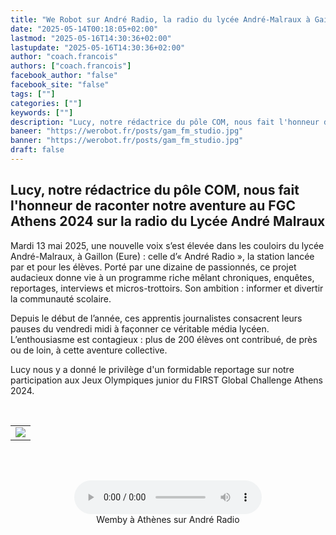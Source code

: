 ```yaml
---
title: "We Robot sur André Radio, la radio du lycée André-Malraux à Gaillon"
date: "2025-05-14T00:18:05+02:00"
lastmod: "2025-05-16T14:30:36+02:00"
lastupdate: "2025-05-16T14:30:36+02:00"
author: "coach.francois"
authors: ["coach.francois"]
facebook_author: "false"
facebook_site: "false"
tags: [""]
categories: [""]
keywords: [""]
description: "Lucy, notre rédactrice du pôle COM, nous fait l'honneur de raconter notre aventure au FGC Athens 2024 sur la radio du Lycée André Malraux"
baneer: "https://werobot.fr/posts/gam_fm_studio.jpg"
banner: "https://werobot.fr/posts/gam_fm_studio.jpg"
draft: false
---
```

## Lucy, notre rédactrice du pôle COM, nous fait l'honneur de raconter notre aventure au FGC Athens 2024 sur la radio du Lycée André Malraux

Mardi 13 mai 2025, une nouvelle voix s’est élevée dans les couloirs du lycée André-Malraux, à Gaillon (Eure) : celle d’« André Radio », la station lancée par et pour les élèves. Porté par une dizaine de passionnés, ce projet audacieux donne vie à un programme riche mêlant chroniques, enquêtes, reportages, interviews et micros-trottoirs. Son ambition : informer et divertir la communauté scolaire.

Depuis le début de l’année, ces apprentis journalistes consacrent leurs pauses du vendredi midi à façonner ce véritable média lycéen. L’enthousiasme est contagieux : plus de 200 élèves ont contribué, de près ou de loin, à cette aventure collective.

Lucy nous y a donné le privilège d'un formidable reportage sur notre participation aux Jeux Olympiques junior du FIRST Global Challenge Athens 2024.


<br>
<center>
<table width="60%">
<tr>
<td><img src="https://werobot.fr/posts/GAM-FM-Gaillon.jpg"></td>
</tr>
</table>
</center>
<br><br>


<center>
<figure>
  	<audio controls src="https://werobot.fr/posts/radio_du_lycee_a_athenes.mp3"></audio>
	<figcaption>Wemby à Athènes sur André Radio</figcaption>
</figure>
</center>






